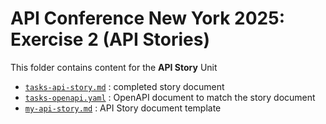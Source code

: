 # API Conference New York 2025: Exercise 2 (API Stories)

This folder contains content for the **API Story** Unit

* [`tasks-api-story.md`](tasks-api-story.md) : completed story document
* [`tasks-openapi.yaml`](tasks-openapi.yaml) : OpenAPI document to match the story document
* [`my-api-story.md`](my-api-story.md) : API Story document template

